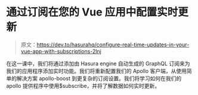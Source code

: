 # 通过订阅在您的 Vue 应用中配置实时更新

> 原文：<https://dev.to/hasurahq/configure-real-time-updates-in-your-vue-app-with-subscriptions-2lnj>

在这一课中，我们将通过添加由 Hasura engine 自动生成的 GraphQL 订阅来为我们的应用程序添加实时功能。我们将重新配置我们的 Apollo 客户端，从使用简单的解决方案 apollo-boost 到更复杂的订阅设置。我们将学习如何在我们的 apollo 提供程序中使用$subscribe，并将了解数据如何实时更新。